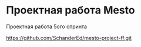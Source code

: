# Проектная работа Mesto

Проектная работа 5ого спринта

https://github.com/SchanderEd/mesto-project-ff.git